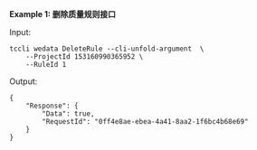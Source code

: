 **Example 1: 删除质量规则接口**



Input: 

```
tccli wedata DeleteRule --cli-unfold-argument  \
    --ProjectId 153160990365952 \
    --RuleId 1
```

Output: 
```
{
    "Response": {
        "Data": true,
        "RequestId": "0ff4e8ae-ebea-4a41-8aa2-1f6bc4b68e69"
    }
}
```

